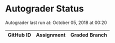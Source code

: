 # Autograder Status
Autograder last run at: October 05, 2018 at 00:20

| GitHub ID | Assignment | Graded Branch |
|-----------|------------|---------------|
